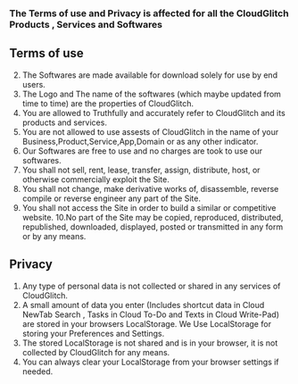 ### The Terms of use and Privacy is affected for all the CloudGlitch Products , Services and Softwares

## Terms of use
2. The Softwares are made available for download solely for use by end users.
3. The Logo and The name of the softwares (which maybe updated from time to time) are the properties of CloudGlitch. 
4. You are allowed to Truthfully and accurately refer to CloudGlitch and its products and services.
5. You are not allowed to use assests of CloudGlitch in the name of your Business,Product,Service,App,Domain or as any other indicator.
6. Our Softwares are free to use and no charges are took to use our softwares.
7. You shall not sell, rent, lease, transfer, assign, distribute, host, or otherwise commercially exploit the Site.
8. You shall not change, make derivative works of, disassemble, reverse compile or reverse engineer any part of the Site.
9. You shall not access the Site in order to build a similar or competitive website.
10.No part of the Site may be copied, reproduced, distributed, republished, downloaded, displayed, posted or transmitted in any form or by any means.

## Privacy
1. Any type of personal data is not collected or shared in any services of CloudGlitch.
2. A small amount of data you enter (Includes shortcut data in Cloud NewTab Search , Tasks in Cloud To-Do and Texts in Cloud Write-Pad) are stored in your browsers LocalStorage. We Use LocalStorage for storing your Preferences and Settings.
3. The stored LocalStorage is not shared and is in your browser, it is not collected by CloudGlitch for any means.
4. You can always clear your LocalStorage from your browser settings if needed.
